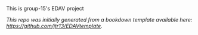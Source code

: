 This is group-15's EDAV project

*This repo was initially generated from a bookdown template available here: https://github.com/jtr13/EDAVtemplate.*	
